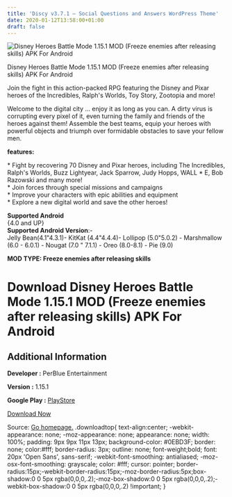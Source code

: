 ```yaml
---
title: 'Discy v3.7.1 – Social Questions and Answers WordPress Theme'
date: 2020-01-12T13:58:00+01:00
draft: false
---
```


![Disney Heroes Battle Mode 1.15.1 MOD (Freeze enemies after releasing skills) APK For Android](https://i0.wp.com/apkhome.net/wp-content/uploads/2020/01/Disney-Heroes-Battle-Mode-1.15.1-MOD-Freeze-enemies-after-releasing-skills.png "Disney Heroes Battle Mode 1.15.1 MOD (Freeze enemies after releasing skills) APK For Android")

  

Disney Heroes Battle Mode 1.15.1 MOD (Freeze enemies after releasing skills) APK For Android

Join the fight in this action-packed RPG featuring the Disney and Pixar heroes of the Incredibles, Ralph's Worlds, Toy Story, Zootopia and more!

Welcome to the digital city ... enjoy it as long as you can. A dirty virus is corrupting every pixel of it, even turning the family and friends of the heroes against them! Assemble the best teams, equip your heroes with powerful objects and triumph over formidable obstacles to save your fellow men.

**features:**

\* Fight by recovering 70 Disney and Pixar heroes, including The Incredibles, Ralph's Worlds, Buzz Lightyear, Jack Sparrow, Judy Hopps, WALL \* E, Bob Razowski and many more!  
\* Join forces through special missions and campaigns  
\* Improve your characters with epic abilities and equipment  
\* Explore a new digital world and save the other heroes!

**Supported Android**  
{4.0 and UP}  
**Supported Android Version**:-  
Jelly Bean(4.1"4.3.1)- KitKat (4.4"4.4.4)- Lollipop (5.0"5.0.2) - Marshmallow (6.0 - 6.0.1) - Nougat (7.0 " 7.1.1) - Oreo (8.0-8.1) - Pie (9.0)

**MOD TYPE: Freeze enemies after releasing skills**

Download Disney Heroes Battle Mode 1.15.1 MOD (Freeze enemies after releasing skills) APK For Android
=====================================================================================================

Additional Information
----------------------

**Developer :** PerBlue Entertainment

**Version :** 1.15.1

**Google Play :** [PlayStore](https://play.google.com/store/apps/details?id=com.perblue.disneyheroes)

  

[Download Now](https://store4app.co/post/disney-heroes-battle-mode-1-15-1-mod-freeze-enemies-after-releasing-skills-apk-for-android_1578653190)

  
Source: [Go homepage.](https://store4app.co/post/disney-heroes-battle-mode-1-15-1-mod-freeze-enemies-after-releasing-skills-apk-for-android_1578653190) .downloadtop{ text-align:center; -webkit-appearance: none; -moz-appearance: none; appearance: none; width: 100%; padding: 9px 9px 11px 13px; background-color: #0EBD3F; border: none; color:#fff; border-radius: 3px; outline: none; font-weight;bold; font: 20px 'Open Sans', sans-serif; -webkit-font-smoothing: antialiased; -moz-osx-font-smoothing: grayscale; color: #fff; cursor: pointer; border-radius:15px;-webkit-border-radius:15px;-moz-border-radius:5px;box-shadow:0 0 5px rgba(0,0,0,.2);-moz-box-shadow:0 0 5px rgba(0,0,0,.2);-webkit-box-shadow:0 0 5px rgba(0,0,0,.2) !important; }